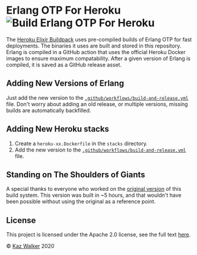 # Erlang OTP For Heroku ![Build Erlang OTP For Heroku](https://github.com/heroku-elixir/otp-builds/workflows/Build%20Erlang%20OTP%20For%20Heroku/badge.svg)

The [Heroku Elixir Buildpack](http://github.com/heroku-elixir/buildpack) uses
pre-compiled builds of Erlang OTP for fast deployments. The binaries it uses are
built and stored in this repository. Erlang is compiled in a GitHub action that
uses the official Heroku Docker images to ensure maximum compatability. After a
given version of Erlang is compiled, it is saved as a GitHub release asset.

## Adding New Versions of Erlang

Just add the new version to the
[`.github/workflows/build-and-release.yml`](.github/workflows/build-and-release.yml)
file. Don't worry about adding an old release, or multiple versions, missing builds
are automatically backfilled.

## Adding New Heroku stacks

1. Create a `heroku-xx.Dockerfile` in the `stacks` directory.
2. Add the new version to the
   [`.github/workflows/build-and-release.yml`](.github/workflows/build-and-release.yml)
   file.

## Standing on The Shoulders of Giants

A special thanks to everyone who worked on the
[original version](https://github.com/HashNuke/heroku-buildpack-elixir-otp-builds)
of this build system. This version was built in ~5 hours, and that wouldn't have been
possible without using the original as a reference point.

## License

This project is licensed under the Apache 2.0 license,
see the full text [here](LICENSE).

© [Kaz Walker](https://github.com/KazW) 2020
